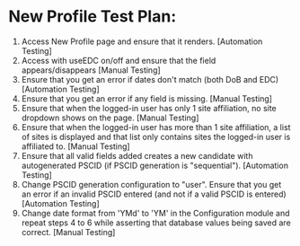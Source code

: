 # New Profile Test Plan:

1. Access New Profile page and ensure that it renders.
   [Automation Testing]
2. Access with useEDC on/off and ensure that the field appears/disappears
   [Manual Testing]
3. Ensure that you get an error if dates don't match (both DoB and EDC)
   [Automation Testing]
4. Ensure that you get an error if any field is missing.
   [Manual Testing]
5. Ensure that when the logged-in user has only 1 site affiliation, no site dropdown
shows on the page.
   [Manual Testing]
6. Ensure that when the logged-in user has more than 1 site affiliation, a list of
sites is displayed and that list only contains sites the logged-in user
is affiliated to.
   [Manual Testing]
7. Ensure that all valid fields added creates a new candidate with
autogenerated PSCID (if PSCID generation is "sequential").
   [Automation Testing]
8. Change PSCID generation configuration to "user". Ensure that you
get an error if an invalid PSCID entered (and not if a valid PSCID is entered)
   [Automation Testing]
9. Change date format from 'YMd' to 'YM' in the Configuration module
and repeat steps 4 to 6 while asserting that database values being
saved are correct.
   [Manual Testing]
